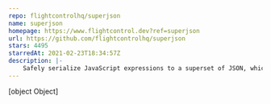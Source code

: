 ```yaml
---
repo: flightcontrolhq/superjson
name: superjson
homepage: https://www.flightcontrol.dev?ref=superjson
url: https://github.com/flightcontrolhq/superjson
stars: 4495
starredAt: 2021-02-23T18:34:57Z
description: |-
    Safely serialize JavaScript expressions to a superset of JSON, which includes Dates, BigInts, and more.
---
```


[object Object]
